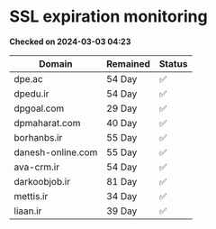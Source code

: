 # SSL expiration monitoring

**Checked on 2024-03-03 04:23**

| Domain | Remained | Status       |
|--------|----------|--------------|
| dpe.ac     | 54 Day   | ✅ |
| dpedu.ir     | 54 Day   | ✅ |
| dpgoal.com     | 29 Day   | ✅ |
| dpmaharat.com     | 40 Day   | ✅ |
| borhanbs.ir     | 55 Day   | ✅ |
| danesh-online.com     | 55 Day   | ✅ |
| ava-crm.ir     | 54 Day   | ✅ |
| darkoobjob.ir     | 81 Day   | ✅ |
| mettis.ir     | 34 Day   | ✅ |
| liaan.ir     | 39 Day   | ✅ |
